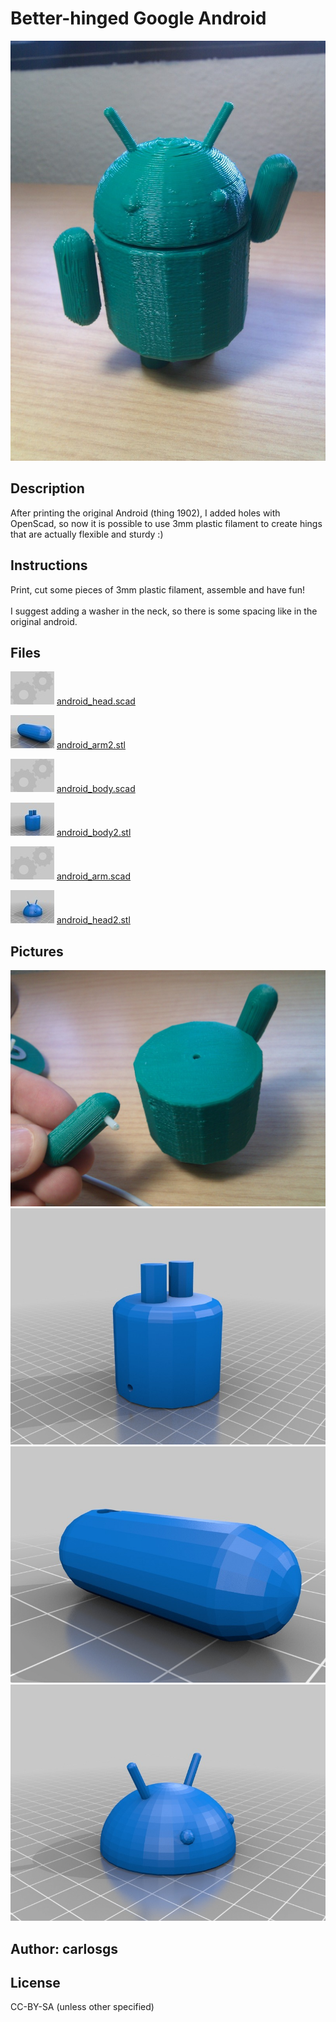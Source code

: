 Better-hinged Google Android
===============

![Image](img/2012-06-29_12.43.05_display_large.jpg "Title")

Description
--------
After printing the original Android (thing 1902), I added holes with OpenScad, so now it is possible to use 3mm plastic filament to create hings that are actually flexible and sturdy :)

Instructions
--------
Print, cut some pieces of 3mm plastic filament, assemble and have fun!<br />
<br />
I suggest adding a washer in the neck, so there is some spacing like in the original android.

Files
--------
![Image](img/Gears_preview_tinycard.jpg "Title")
 [ android_head.scad](android_head.scad "Title")  

![Image](img/android_arm2_preview_tinycard.jpg "Title")
 [ android_arm2.stl](android_arm2.stl "Title")  

![Image](img/Gears_preview_tinycard.jpg "Title")
 [ android_body.scad](android_body.scad "Title")  

![Image](img/android_body2_preview_tinycard.jpg "Title")
 [ android_body2.stl](android_body2.stl "Title")  

![Image](img/Gears_preview_tinycard.jpg "Title")
 [ android_arm.scad](android_arm.scad "Title")  

![Image](img/android_head2_preview_tinycard.jpg "Title")
 [ android_head2.stl](android_head2.stl "Title")  



Pictures
--------
![Image](img/2012-06-29_12.43.51_display_large.jpg "Title")
![Image](img/android_body2_display_large.jpg "Title")
![Image](img/android_arm2_display_large.jpg "Title")
![Image](img/android_head2_display_large.jpg "Title")


Author: carlosgs
--------


License
--------
CC-BY-SA (unless other specified)

